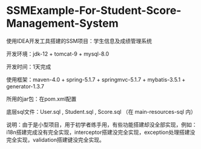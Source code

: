 # SSMExample-For-Student-Score-Management-System
使用IDEA开发工具搭建的SSM项目：学生信息及成绩管理系统

开发环境：jdk-12 + tomcat-9 + mysql-8.0

开发时间：1天完成

使用框架：maven-4.0 + spring-5.1.7 + springmvc-5.1.7 + mybatis-3.5.1 + generator-1.3.7

所用的jar包：在pom.xml配置

底层sql文件：User.sql , Student.sql , Score.sql （在 main-resources-sql 内）

说明：由于是小型项目，用于初学者练手用，有些功能搭建却没全部实现，例如：i18n搭建完成没有完全实现，interceptor搭建没完全实现，exception处理搭建没完全实现，validation搭建键没完全实现。
